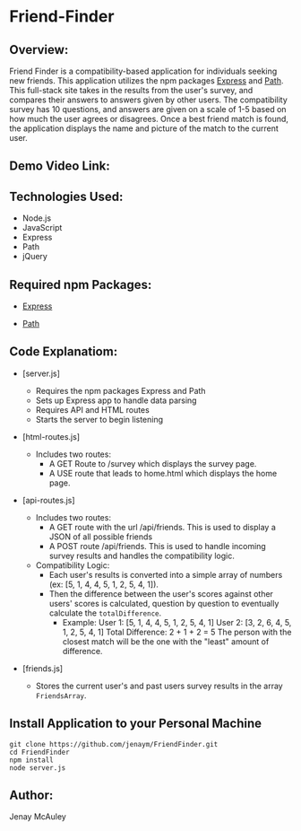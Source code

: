 # Friend-Finder

## Overview:
Friend Finder is a compatibility-based application for individuals seeking new friends. This application utilizes the npm packages [Express](https://www.npmjs.com/package/express) and [Path](https://www.npmjs.com/package/express). This full-stack site takes in the results from the user's survey, and compares their answers to answers given by other users. The compatibility survey has 10 questions, and answers are given on a scale of 1-5 based on how much the user agrees or disagrees. Once a best friend match is found, the application displays the name and picture of the match to the current user.

## Demo Video Link:

## Technologies Used:
- Node.js
- JavaScript
- Express
- Path
- jQuery

  
## Required npm Packages:
  * [Express](https://www.npmjs.com/package/express)

  * [Path](https://www.npmjs.com/package/path)
  

## Code Explanatiom: 

  * [server.js]
    * Requires the npm packages Express and Path
    * Sets up Express app to handle data parsing
    * Requires API and HTML routes
    * Starts the server to begin listening 
  
  * [html-routes.js]
    * Includes two routes:
      *  A GET Route to /survey which displays the survey page.
      *  A USE route that leads to home.html which displays the home page.

  * [api-routes.js]
    * Includes two routes: 
      * A GET route with the url /api/friends. This is used to display a JSON of all possible friends
      * A POST route /api/friends. This is used to handle incoming survey results and handles the compatibility logic.
    * Compatibility Logic:
      * Each user's results is converted into a simple array of numbers (ex: [5, 1, 4, 4, 5, 1, 2, 5, 4, 1]).
      * Then the difference between the user's scores against other users' scores is calculated, question by question to eventually calculate the `totalDifference`.
          * Example:
                User 1: [5, 1, 4, 4, 5, 1, 2, 5, 4, 1]
                User 2: [3, 2, 6, 4, 5, 1, 2, 5, 4, 1]
                Total Difference: 2 + 1 + 2 = 5
                The person with the closest match will be the one with the "least" amount of difference.
    
  * [friends.js]
    * Stores the current user's and past users survey results in the array `FriendsArray`.

## Install Application to your Personal Machine
    git clone https://github.com/jenaym/FriendFinder.git
    cd FriendFinder
    npm install
    node server.js


## Author:
  Jenay McAuley